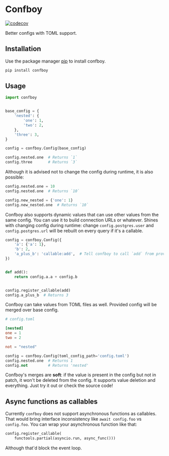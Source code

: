 # Confboy

[![codecov](https://codecov.io/gh/Euromance/confboy/branch/master/graph/badge.svg?token=O5LFEZO8WM)](https://codecov.io/gh/Euromance/confboy)

Better configs with TOML support.

## Installation

Use the package manager [pip](https://pip.pypa.io/en/stable/) to install confboy.

```bash
pip install confboy
```

## Usage

```python
import confboy


base_config = {
    'nested': {
        'one': 1,
        'two': 2,
    },
    'three': 3,
}

config = confboy.Config(base_config)

config.nested.one  # Returns `1`
config.three       # Returns `3`
```

Although it is advised not to change the config
during runtime, it is also possible:

```python
config.nested.one = 10
config.nested.one  # Returns `10`

config.new_nested = {'one': 1}
config.new_nested.one  # Returns `10`
```

Confboy also supports dynamic values
that can use other values from the same config.
You can use it to build connection URLs or whatever.
Shines with changing config during runtime:
change `config.postgres.user` and `config.postgres.url`
will be rebuilt on every query if it's a callable.

```python
config = confboy.Config({
    'a': {'a': 1},
    'b': 2,
    'a_plus_b': 'callable:add',  # Tell confboy to call `add` from provided callables
})


def add():
    return config.a.a + config.b


config.register_callable(add)
config.a_plus_b  # Returns 3
```

Confboy can take values from TOML files as well.
Provided config will be merged over base config.

```toml
# config.toml

[nested]
one = 1
two = 2

not = "nested"
```

```python
config = confboy.Config(toml_config_path='config.toml')
config.nested.one  # Returns 1
config.not         # Returns 'nested'
```

Confboy's merges are __soft__: if the value
is present in the config but not in patch,
it won't be deleted from the config.
It supports value deletion and everything.
Just try it out or check the source code!


## Async functions as callables

Currently `confboy` does not support asynchronous functions
as callables. That would bring interface inconsistency
like `await config.foo` vs `config.foo`. You can wrap
your asynchronous function like that:

```python
config.register_callable(
    functools.partial(asyncio.run, async_func()))
```

Although that'd block the event loop.
